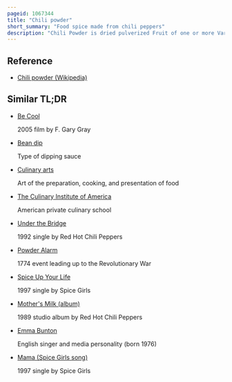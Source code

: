 ```yaml
---
pageid: 1067344
title: "Chili powder"
short_summary: "Food spice made from chili peppers"
description: "Chili Powder is dried pulverized Fruit of one or more Varieties of Chili Pepper sometimes with the Addition of other Spices. It is used as a Spice to add Flavor and Pungency to culinary Dishes. In american English, the Spelling is usually 'Chili' ; in British English, 'Chilli' is used consistently."
---
```


## Reference

- [Chili powder (Wikipedia)](https://en.wikipedia.org/?curid=1067344)

## Similar TL;DR

- [Be Cool](/tldr/en/be-cool)

  2005 film by F. Gary Gray

- [Bean dip](/tldr/en/bean-dip)

  Type of dipping sauce

- [Culinary arts](/tldr/en/culinary-arts)

  Art of the preparation, cooking, and presentation of food

- [The Culinary Institute of America](/tldr/en/the-culinary-institute-of-america)

  American private culinary school

- [Under the Bridge](/tldr/en/under-the-bridge)

  1992 single by Red Hot Chili Peppers

- [Powder Alarm](/tldr/en/powder-alarm)

  1774 event leading up to the Revolutionary War

- [Spice Up Your Life](/tldr/en/spice-up-your-life)

  1997 single by Spice Girls

- [Mother's Milk (album)](/tldr/en/mothers-milk-album)

  1989 studio album by Red Hot Chili Peppers

- [Emma Bunton](/tldr/en/emma-bunton)

  English singer and media personality (born 1976)

- [Mama (Spice Girls song)](/tldr/en/mama-spice-girls-song)

  1997 single by Spice Girls
